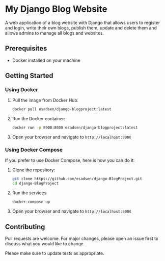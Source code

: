 # My Django Blog Website

A web application of a blog website with Django that allows users to register and login, write their own blogs, publish them,
update and delete them and allows admins to manage all blogs and websites.

## Prerequisites

- Docker installed on your machine

## Getting Started

### Using Docker

1. Pull the image from Docker Hub:

    ```sh
    docker pull esadsen/django-blogproject:latest
    ```

2. Run the Docker container:

    ```sh
    docker run -p 8000:8000 esadsen/django-blogproject:latest
    ```

3. Open your browser and navigate to `http://localhost:8000`

### Using Docker Compose

If you prefer to use Docker Compose, here is how you can do it:

1. Clone the repository:

    ```sh
    git clone https://github.com/esadsen/django-BlogProject.git
    cd django-BlogProject
    ```

2. Run the services:

    ```sh
    docker-compose up
    ```

3. Open your browser and navigate to `http://localhost:8000`


## Contributing

Pull requests are welcome. For major changes, please open an issue first to discuss what you would like to change.

Please make sure to update tests as appropriate.
